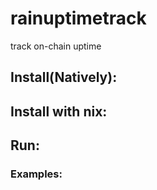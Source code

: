 # rainuptimetrack
track on-chain uptime


## Install(Natively):   

## Install with nix:  

## Run:  


### Examples:   


